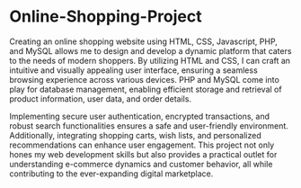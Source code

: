 # Online-Shopping-Project
Creating an online shopping website using HTML, CSS, Javascript, PHP, and MySQL allows me to design and develop a dynamic platform that caters to the needs of modern shoppers. By utilizing HTML and CSS, I can craft an intuitive and visually appealing user interface, ensuring a seamless browsing experience across various devices. PHP and MySQL come into play for database management, enabling efficient storage and retrieval of product information, user data, and order details.

Implementing secure user authentication, encrypted transactions, and robust search functionalities ensures a safe and user-friendly environment. Additionally, integrating shopping carts, wish lists, and personalized recommendations can enhance user engagement. This project not only hones my web development skills but also provides a practical outlet for understanding e-commerce dynamics and customer behavior, all while contributing to the ever-expanding digital marketplace.
